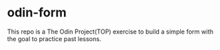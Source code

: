 # odin-form

This repo is a The Odin Project(TOP) exercise to build a simple form with the goal to practice past lessons.
